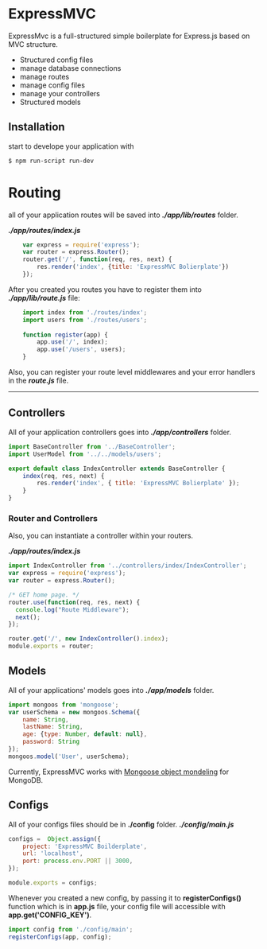 # ExpressMVC 
ExpressMvc is a full-structured simple boilerplate for Express.js based on MVC structure. 

  - Structured config files
  - manage database connections
  - manage routes 
  - manage config files
  - manage your controllers
  - Structured models
  
## Installation

start to develope your application with 

```sh
$ npm run-script run-dev
```

# Routing
all of your application routes will be saved into ***./app/lib/routes*** folder.

***./app/routes/index.js***
```javascript
    var express = require('express');
    var router = express.Router();
    router.get('/', function(req, res, next) {
        res.render('index', {title: 'ExpressMVC Bolierplate'})
    });
```
After you created you routes you have to register them into ***./app/lib/route.js*** file:


```javascript 
    import index from './routes/index';
    import users from './routes/users';
    
    function register(app) { 
        app.use('/', index);
        app.use('/users', users);
    }
```

Also, you can register your route level middlewares and your error handlers in the ***route.js*** file.


---
## Controllers
All of your application controllers goes into ***./app/controllers*** folder.

```javascript 
import BaseController from '../BaseController';
import UserModel from '../../models/users';

export default class IndexController extends BaseController {
    index(req, res, next) {
        res.render('index', { title: 'ExpressMVC Bolierplate' });
    }
}
```
### Router and Controllers
Also, you can instantiate a controller within your routers.

***./app/routes/index.js***
```javascript 
import IndexController from '../controllers/index/IndexController';
var express = require('express');
var router = express.Router();

/* GET home page. */
router.use(function(req, res, next) {
  console.log("Route Middleware");
  next();
});

router.get('/', new IndexController().index);
module.exports = router;
```

## Models
All of your applications' models goes into ***./app/models*** folder.

```javascript 
import mongoos from 'mongoose';
var userSchema = new mongoos.Schema({
    name: String,
    lastName: String,
    age: {type: Number, default: null},
    password: String
});
mongoos.model('User', userSchema);
```

Currently, ExpressMVC works with [Mongoose object mondeling](http://mongoosejs.com/) for MongoDB.

## Configs
All of your configs files should be in **./config** folder. 
***./config/main.js***
```javascript 
configs =  Object.assign({
    project: 'ExpressMVC Boilderplate', 
    url: 'localhost', 
    port: process.env.PORT || 3000,    
});

module.exports = configs;
```
Whenever you created a new config, by passing it to **registerConfigs()** function which is in **app.js** file, your config file will accessible with **app.get('CONFIG_KEY')**.
```javascript
import config from './config/main';
registerConfigs(app, config); 
```